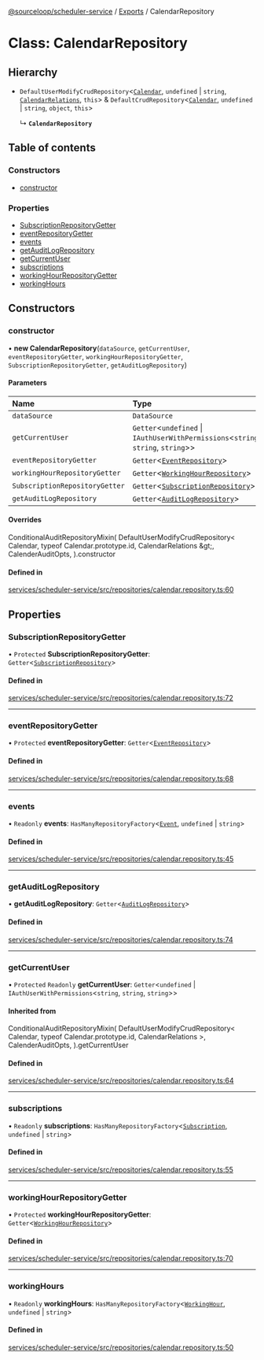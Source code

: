 [@sourceloop/scheduler-service](../README.md) / [Exports](../modules.md) / CalendarRepository

# Class: CalendarRepository

## Hierarchy

- `DefaultUserModifyCrudRepository`<[`Calendar`](Calendar.md), `undefined` \| `string`, [`CalendarRelations`](../interfaces/CalendarRelations.md), `this`\> & `DefaultCrudRepository`<[`Calendar`](Calendar.md), `undefined` \| `string`, `object`, `this`\>

  ↳ **`CalendarRepository`**

## Table of contents

### Constructors

- [constructor](CalendarRepository.md#constructor)

### Properties

- [SubscriptionRepositoryGetter](CalendarRepository.md#subscriptionrepositorygetter)
- [eventRepositoryGetter](CalendarRepository.md#eventrepositorygetter)
- [events](CalendarRepository.md#events)
- [getAuditLogRepository](CalendarRepository.md#getauditlogrepository)
- [getCurrentUser](CalendarRepository.md#getcurrentuser)
- [subscriptions](CalendarRepository.md#subscriptions)
- [workingHourRepositoryGetter](CalendarRepository.md#workinghourrepositorygetter)
- [workingHours](CalendarRepository.md#workinghours)

## Constructors

### constructor

• **new CalendarRepository**(`dataSource`, `getCurrentUser`, `eventRepositoryGetter`, `workingHourRepositoryGetter`, `SubscriptionRepositoryGetter`, `getAuditLogRepository`)

#### Parameters

| Name | Type |
| :------ | :------ |
| `dataSource` | `DataSource` |
| `getCurrentUser` | `Getter`<`undefined` \| `IAuthUserWithPermissions`<`string`, `string`, `string`\>\> |
| `eventRepositoryGetter` | `Getter`<[`EventRepository`](EventRepository.md)\> |
| `workingHourRepositoryGetter` | `Getter`<[`WorkingHourRepository`](WorkingHourRepository.md)\> |
| `SubscriptionRepositoryGetter` | `Getter`<[`SubscriptionRepository`](SubscriptionRepository.md)\> |
| `getAuditLogRepository` | `Getter`<[`AuditLogRepository`](AuditLogRepository.md)\> |

#### Overrides

ConditionalAuditRepositoryMixin(
  DefaultUserModifyCrudRepository&lt;
    Calendar,
    typeof Calendar.prototype.id,
    CalendarRelations
  \&gt;,
  CalenderAuditOpts,
).constructor

#### Defined in

[services/scheduler-service/src/repositories/calendar.repository.ts:60](https://github.com/sourcefuse/loopback4-microservice-catalog/blob/089fc2dc0/services/scheduler-service/src/repositories/calendar.repository.ts#L60)

## Properties

### SubscriptionRepositoryGetter

• `Protected` **SubscriptionRepositoryGetter**: `Getter`<[`SubscriptionRepository`](SubscriptionRepository.md)\>

#### Defined in

[services/scheduler-service/src/repositories/calendar.repository.ts:72](https://github.com/sourcefuse/loopback4-microservice-catalog/blob/089fc2dc0/services/scheduler-service/src/repositories/calendar.repository.ts#L72)

___

### eventRepositoryGetter

• `Protected` **eventRepositoryGetter**: `Getter`<[`EventRepository`](EventRepository.md)\>

#### Defined in

[services/scheduler-service/src/repositories/calendar.repository.ts:68](https://github.com/sourcefuse/loopback4-microservice-catalog/blob/089fc2dc0/services/scheduler-service/src/repositories/calendar.repository.ts#L68)

___

### events

• `Readonly` **events**: `HasManyRepositoryFactory`<[`Event`](Event.md), `undefined` \| `string`\>

#### Defined in

[services/scheduler-service/src/repositories/calendar.repository.ts:45](https://github.com/sourcefuse/loopback4-microservice-catalog/blob/089fc2dc0/services/scheduler-service/src/repositories/calendar.repository.ts#L45)

___

### getAuditLogRepository

• **getAuditLogRepository**: `Getter`<[`AuditLogRepository`](AuditLogRepository.md)\>

#### Defined in

[services/scheduler-service/src/repositories/calendar.repository.ts:74](https://github.com/sourcefuse/loopback4-microservice-catalog/blob/089fc2dc0/services/scheduler-service/src/repositories/calendar.repository.ts#L74)

___

### getCurrentUser

• `Protected` `Readonly` **getCurrentUser**: `Getter`<`undefined` \| `IAuthUserWithPermissions`<`string`, `string`, `string`\>\>

#### Inherited from

ConditionalAuditRepositoryMixin(
  DefaultUserModifyCrudRepository<
    Calendar,
    typeof Calendar.prototype.id,
    CalendarRelations
  \>,
  CalenderAuditOpts,
).getCurrentUser

#### Defined in

[services/scheduler-service/src/repositories/calendar.repository.ts:64](https://github.com/sourcefuse/loopback4-microservice-catalog/blob/089fc2dc0/services/scheduler-service/src/repositories/calendar.repository.ts#L64)

___

### subscriptions

• `Readonly` **subscriptions**: `HasManyRepositoryFactory`<[`Subscription`](Subscription.md), `undefined` \| `string`\>

#### Defined in

[services/scheduler-service/src/repositories/calendar.repository.ts:55](https://github.com/sourcefuse/loopback4-microservice-catalog/blob/089fc2dc0/services/scheduler-service/src/repositories/calendar.repository.ts#L55)

___

### workingHourRepositoryGetter

• `Protected` **workingHourRepositoryGetter**: `Getter`<[`WorkingHourRepository`](WorkingHourRepository.md)\>

#### Defined in

[services/scheduler-service/src/repositories/calendar.repository.ts:70](https://github.com/sourcefuse/loopback4-microservice-catalog/blob/089fc2dc0/services/scheduler-service/src/repositories/calendar.repository.ts#L70)

___

### workingHours

• `Readonly` **workingHours**: `HasManyRepositoryFactory`<[`WorkingHour`](WorkingHour.md), `undefined` \| `string`\>

#### Defined in

[services/scheduler-service/src/repositories/calendar.repository.ts:50](https://github.com/sourcefuse/loopback4-microservice-catalog/blob/089fc2dc0/services/scheduler-service/src/repositories/calendar.repository.ts#L50)
